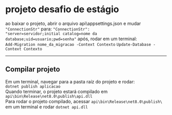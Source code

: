 # projeto desafio de estágio
ao baixar o projeto, abrir o arquivo api\appsettings.json e mudar <br/>
 <code>"ConnectionStr"</code> para:
 <code>"ConnectionStr": "server=servidor;initial catalog=nome da database;uid=usuario;pwd=senha"</code>
após, rodar em um terminal:<br/>
<code>Add-Migration nome_da_migracao -Context Contexto</code>
<code>Update-Database -Context Contexto</code>

<hr/>
<h2>Compilar projeto</h2>
Em um terminal, navegar para a pasta raíz do projeto e rodar:<br/>
<code>dotnet publish aplicacao</code> 
<br/>
Quando terminar, o projeto estará compilado em <code>api\bin\Release\net8.0\publish\api.dll</code>
<br/>
Para rodar o projeto compilado, acessar <code>api\bin\Release\net8.0\publish\</code> em um terminal e rodar <code>dotnet api.dll</code>  
